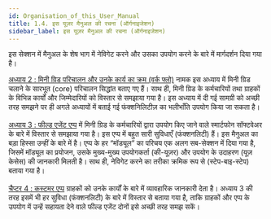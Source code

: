 ```yaml
---
id: Organisation_of_this_User_Manual
title: 1.4. इस यूज़र मैनुअल की रचना (ऑर्गनाइजेशन)
sidebar_label: इस यूज़र मैनुअल की रचना (ऑर्गनाइजेशन)
---
```





इस सेक्शन में मैनुअल के शेष भाग में नेविगेट करने और उसका उपयोग करने के बारे में मार्गदर्शन दिया गया है।


<u>अध्याय 2 : मिनी ग्रिड परिचालन और उनके कार्य का क्रम (वर्क फ्लो)</u> नामक इस अध्याय में मिनी ग्रिड चलाने के सारभूत (core) परिचालन सिद्धांत बताए गए हैं। साथ ही, मिनी ग्रिड के कर्मचारियों तथा ग्राहकों के विभिन्न कार्यों और जिम्मेदारियों को विस्तार से समझाया गया है। इस अध्याय में दी गई सामग्री को अच्छी तरह समझने पर ही अगले अध्यायों में बताई गई फंक्शनिलिटीज़ का भलीभाँति उपयोग किया जा सकता है।
<br/><br/>
<u>अध्याय 3 : फील्ड एजेंट एप्प</u> में मिनी ग्रिड के कर्मचारियों द्वारा उपयोग किए जाने वाले स्मार्टफोन सॉफ्टवेअर के बारे में विस्तार से समझाया गया है। इस एप्प में बहुत सारी सुविधाएँ (फंक्शनलिटी) हैं। इस मैनुअल का बड़ा हिस्सा उन्हीं के बारे में है। एप्प के हर “मॉड्यूल” का परिचय एक अलग सब-सेक्शन में दिया गया है, जिसमें मॉड्यूल का प्रयोजन, उसके मुख्य-मुख्य उपयोगकर्ता (की-यूज़र) और उपयोग के उदाहरण (यूज़ केसेस) की जानकारी मिलती है। साथ ही, नेविगेट करने का तरीका क्रमिक रूप से (स्टेप-बाइ-स्टेप) बताया गया है।
<br/><br/>
<u>चैप्टर 4 : कस्टमर एप्प</u> ग्राहकों को उनके कार्यों के बारे में व्यावहारिक जानकारी देता है। अध्याय 3 की तरह इसमें भी हर सुविधा (फंक्शनलिटी) के बारे में विस्तार से बताया गया है, ताकि ग्राहकों और एप्प के उपयोग में उन्हें सहायता देने वाले फील्ड एजेंट दोनों इसे अच्छी तरह समझ सकें।
